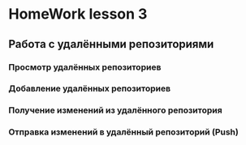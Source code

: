 # HomeWork lesson 3

## Работа с удалёнными репозиториями



### Просмотр удалённых репозиториев



### Добавление удалённых репозиториев



### Получение изменений из удалённого репозитория



### Отправка изменений в удалённый репозиторий (Push)



